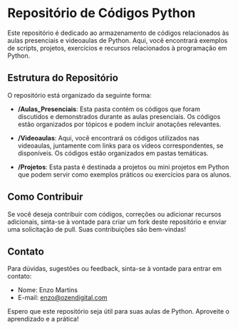 # Repositório de Códigos Python

Este repositório é dedicado ao armazenamento de códigos relacionados às aulas presenciais e videoaulas de Python. Aqui, você encontrará exemplos de scripts, projetos, exercícios e recursos relacionados à programação em Python.

## Estrutura do Repositório

O repositório está organizado da seguinte forma:

- **/Aulas_Presenciais**: Esta pasta contém os códigos que foram discutidos e demonstrados durante as aulas presenciais. Os códigos estão organizados por tópicos e podem incluir anotações relevantes.

- **/Videoaulas**: Aqui, você encontrará os códigos utilizados nas videoaulas, juntamente com links para os vídeos correspondentes, se disponíveis. Os códigos estão organizados em pastas temáticas.

- **/Projetos**: Esta pasta é destinada a projetos ou mini projetos em Python que podem servir como exemplos práticos ou exercícios para os alunos.

## Como Contribuir

Se você deseja contribuir com códigos, correções ou adicionar recursos adicionais, sinta-se à vontade para criar um fork deste repositório e enviar uma solicitação de pull. Suas contribuições são bem-vindas!

## Contato

Para dúvidas, sugestões ou feedback, sinta-se à vontade para entrar em contato:

- Nome: Enzo Martins
- E-mail: enzo@ozendigital.com

Espero que este repositório seja útil para suas aulas de Python. Aproveite o aprendizado e a prática!
